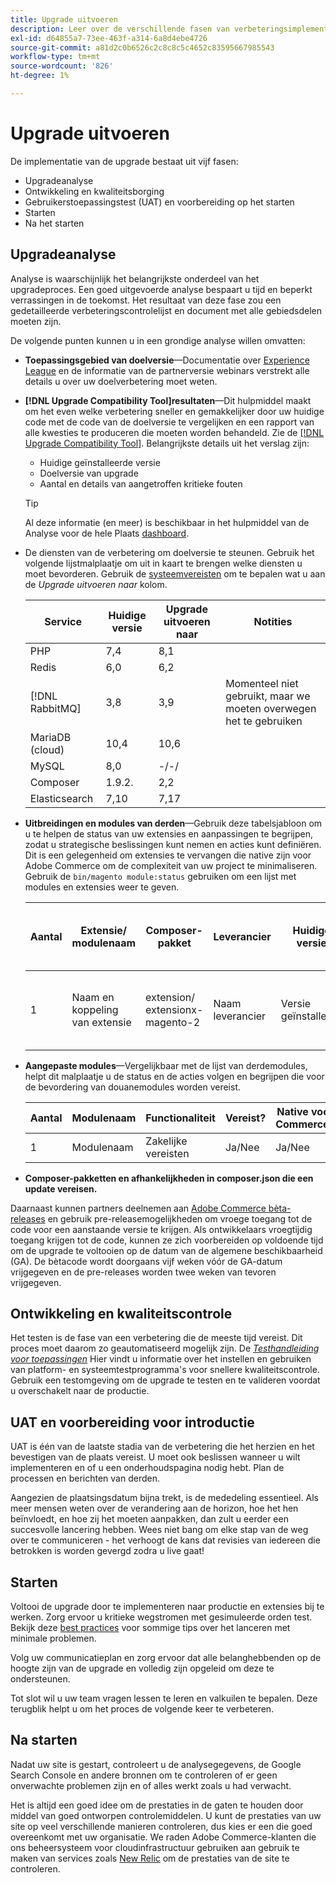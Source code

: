 ```yaml
---
title: Upgrade uitvoeren
description: Leer over de verschillende fasen van verbeteringsimplementatie voor de projecten van Adobe Commerce.
exl-id: d64855a7-73ee-463f-a314-6a8d4ebe4726
source-git-commit: a81d2c0b6526c2c8c8c5c4652c83595667985543
workflow-type: tm+mt
source-wordcount: '826'
ht-degree: 1%

---
```


# Upgrade uitvoeren

De implementatie van de upgrade bestaat uit vijf fasen:

- Upgradeanalyse
- Ontwikkeling en kwaliteitsborging
- Gebruikerstoepassingstest (UAT) en voorbereiding op het starten
- Starten
- Na het starten

## Upgradeanalyse

Analyse is waarschijnlijk het belangrijkste onderdeel van het upgradeproces. Een goed uitgevoerde analyse bespaart u tijd en beperkt verrassingen in de toekomst. Het resultaat van deze fase zou een gedetailleerde verbeteringscontrolelijst en document met alle gebiedsdelen moeten zijn.

De volgende punten kunnen u in een grondige analyse willen omvatten:

- **Toepassingsgebied van doelversie**—Documentatie over [Experience League](../../release/release-notes/overview.md) en de informatie van de partnerversie webinars verstrekt alle details u over uw doelverbetering moet weten.

- **[!DNL Upgrade Compatibility Tool]resultaten**—Dit hulpmiddel maakt om het even welke verbetering sneller en gemakkelijker door uw huidige code met de code van de doelversie te vergelijken en een rapport van alle kwesties te produceren die moeten worden behandeld. Zie de [[!DNL Upgrade Compatibility Tool]](../upgrade-compatibility-tool/overview.md). Belangrijkste details uit het verslag zijn:

   - Huidige geïnstalleerde versie
   - Doelversie van upgrade
   - Aantal en details van aangetroffen kritieke fouten

  >[!TIP]
  >
  >Al deze informatie (en meer) is beschikbaar in het hulpmiddel van de Analyse voor de hele Plaats [dashboard](../../tools/site-wide-analysis-tool/dashboard.md).

- De diensten van de verbetering om doelversie te steunen. Gebruik het volgende lijstmalplaatje om uit in kaart te brengen welke diensten u moet bevorderen. Gebruik de [systeemvereisten](../../installation/system-requirements.md) om te bepalen wat u aan de _Upgrade uitvoeren naar_ kolom.


  | Service | Huidige versie | Upgrade uitvoeren naar | Notities |
  |-----------------|-----------------|------------|----------------------------------------------------------|
  | PHP | 7,4 | 8,1 |                                                          |
  | Redis | 6,0 | 6,2 |                                                          |
  | [!DNL RabbitMQ] | 3,8 | 3,9 | Momenteel niet gebruikt, maar we moeten overwegen het te gebruiken |
  | MariaDB (cloud) | 10,4 | 10,6 |                                                          |
  | MySQL | 8,0 | -/-/ |                                                          |
  | Composer | 1.9.2. | 2,2 |                                                          |
  | Elasticsearch | 7,10 | 7,17 |                                                          |

- **Uitbreidingen en modules van derden**—Gebruik deze tabelsjabloon om u te helpen de status van uw extensies en aanpassingen te begrijpen, zodat u strategische beslissingen kunt nemen en acties kunt definiëren. Dit is een gelegenheid om extensies te vervangen die native zijn voor Adobe Commerce om de complexiteit van uw project te minimaliseren. Gebruik de `bin/magento module:status` gebruiken om een lijst met modules en extensies weer te geven.

  | Aantal | Extensie/<br>modulenaam | Composer-pakket | Leverancier | Huidige versie | Functionaliteit | Compatibel met nieuwste<br>Commerce-versie? | Problemen | Native voor Commerce? | Handeling | Notities |
  |---|-----------------------------|------------------------------------|-------------|-------------------|-----------------------|---------------------------------------------|--------------------------------------------------|---------------------|-------------------------|-------|
  | 1 | Naam en koppeling van extensie | extension/<br>extensionx-magento-2 | Naam leverancier | Versie geïnstalleerd | Zakelijke vereisten | Ja/Nee | Lijst met geïdentificeerde problemen waarmee deze extensie wordt geconfronteerd | Ja/Nee | Behouden/Vervangen/<br>Verwijderen |       |

- **Aangepaste modules**—Vergelijkbaar met de lijst van derdemodules, helpt dit malplaatje u de status en de acties volgen en begrijpen die voor de bevordering van douanemodules worden vereist.

  | Aantal | Modulenaam | Functionaliteit | Vereist? | Native voor Commerce? | Handeling | Notities |
  |---|--------------|-----------------------|-----------|---------------------|---------------------|-------|
  | 1 | Modulenaam | Zakelijke vereisten | Ja/Nee | Ja/Nee | Behouden/Vervangen/verwijderen |       |

- **Composer-pakketten en afhankelijkheden in composer.json die een update vereisen.**

Daarnaast kunnen partners deelnemen aan [Adobe Commerce bèta-releases](../../release/beta.md) en gebruik pre-releasemogelijkheden om vroege toegang tot de code voor een aanstaande versie te krijgen. Als ontwikkelaars vroegtijdig toegang krijgen tot de code, kunnen ze zich voorbereiden op voldoende tijd om de upgrade te voltooien op de datum van de algemene beschikbaarheid (GA). De bètacode wordt doorgaans vijf weken vóór de GA-datum vrijgegeven en de pre-releases worden twee weken van tevoren vrijgegeven.

## Ontwikkeling en kwaliteitscontrole

Het testen is de fase van een verbetering die de meeste tijd vereist. Dit proces moet daarom zo geautomatiseerd mogelijk zijn. De _[Testhandleiding voor toepassingen](https://developer.adobe.com/commerce/testing/guide/)_ Hier vindt u informatie over het instellen en gebruiken van platform- en systeemtestprogramma&#39;s voor snellere kwaliteitscontrole. Gebruik een testomgeving om de upgrade te testen en te valideren voordat u overschakelt naar de productie.

## UAT en voorbereiding voor introductie

UAT is één van de laatste stadia van de verbetering die het herzien en het bevestigen van de plaats vereist. U moet ook beslissen wanneer u wilt implementeren en of u een onderhoudspagina nodig hebt. Plan de processen en berichten van derden.

Aangezien de plaatsingsdatum bijna trekt, is de mededeling essentieel. Als meer mensen weten over de verandering aan de horizon, hoe het hen beïnvloedt, en hoe zij het moeten aanpakken, dan zult u eerder een succesvolle lancering hebben. Wees niet bang om elke stap van de weg over te communiceren - het verhoogt de kans dat revisies van iedereen die betrokken is worden gevergd zodra u live gaat!

## Starten

Voltooi de upgrade door te implementeren naar productie en extensies bij te werken. Zorg ervoor u kritieke wegstromen met gesimuleerde orden test. Bekijk deze [best practices](../prepare/best-practices.md) voor sommige tips over het lanceren met minimale problemen.

Volg uw communicatieplan en zorg ervoor dat alle belanghebbenden op de hoogte zijn van de upgrade en volledig zijn opgeleid om deze te ondersteunen.

Tot slot wil u uw team vragen lessen te leren en valkuilen te bepalen. Deze terugblik helpt u om het proces de volgende keer te verbeteren.

## Na starten

Nadat uw site is gestart, controleert u de analysegegevens, de Google Search Console en andere bronnen om te controleren of er geen onverwachte problemen zijn en of alles werkt zoals u had verwacht.

Het is altijd een goed idee om de prestaties in de gaten te houden door middel van goed ontworpen controlemiddelen. U kunt de prestaties van uw site op veel verschillende manieren controleren, dus kies er een die goed overeenkomt met uw organisatie. We raden Adobe Commerce-klanten die ons beheersysteem voor cloudinfrastructuur gebruiken aan gebruik te maken van services zoals [New Relic](https://experienceleague.adobe.com/docs/commerce-cloud-service/user-guide/monitor/new-relic/new-relic-service.html) om de prestaties van de site te controleren.

